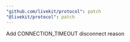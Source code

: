 ```yaml
---
"github.com/livekit/protocol": patch
"@livekit/protocol": patch
---
```


Add CONNECTION_TIMEOUT disconnect reason
